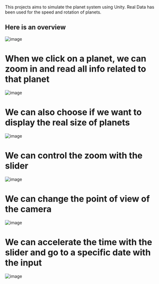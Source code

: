 This projects aims to simulate the planet system using Unity.
Real Data has been used for the speed and rotation of planets.

## Here is an overview 
![image](https://github.com/ghalys/PlanetSystem/assets/127297865/7759e6e5-3320-49ac-8cef-f60675ecbd8a)

# When we click on a planet, we can zoom in and read all info related to that planet
![image](https://github.com/ghalys/PlanetSystem/assets/127297865/6f546033-2cb7-4603-8436-5cfdf82a8dfc)

# We can also choose if we want to display the real size of planets
![image](https://github.com/ghalys/PlanetSystem/assets/127297865/923773a1-ffa3-4780-86e6-1b132b549c1f)

# We can control the zoom with the slider
![image](https://github.com/ghalys/PlanetSystem/assets/127297865/2fa3ee99-836c-4602-88e0-fb50736a36ca)

# We can change the point of view of the camera
![image](https://github.com/ghalys/PlanetSystem/assets/127297865/c07475ad-579e-43a9-911f-38712a127758)

# We can accelerate the time with the slider and go to a specific date with the input
![image](https://github.com/ghalys/PlanetSystem/assets/127297865/adaea516-caab-4829-93ea-a99bb54a96ea)
